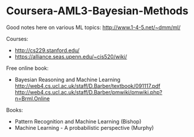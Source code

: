 # Coursera-AML3-Bayesian-Methods

Good notes here on various ML topics: http://www.1-4-5.net/~dmm/ml/  

Courses:  
* http://cs229.stanford.edu/  
* https://alliance.seas.upenn.edu/~cis520/wiki/  

Free online book:
* Bayesian Reasoning and Machine Learning http://web4.cs.ucl.ac.uk/staff/D.Barber/textbook/091117.pdf  
  http://web4.cs.ucl.ac.uk/staff/D.Barber/pmwiki/pmwiki.php?n=Brml.Online  

Books:  

* Pattern Recognition and Machine Learning (Bishop)  
* Machine Learning - A probabilistic perspective (Murphy)
